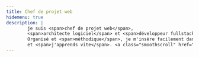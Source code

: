 ```yaml
---
title: Chef de projet web
hidemenu: true
description: | 
        je suis <span>chef de projet web</span>, 
        <span>architecte logiciel</span> et <span>développeur fullstack</span>. 
        Organisé et <span>méthodique</span>, je m'insère facilement dans un nouvel environnement 
        et <span>j'apprends vite</span>. <a class="smoothscroll" href="#about">Contactez-moi</a>
---
```

